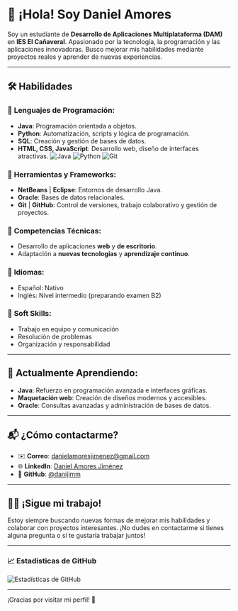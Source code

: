 # 👋 ¡Hola! Soy **Daniel Amores**

Soy un estudiante de **Desarrollo de Aplicaciones Multiplataforma (DAM)** en **IES El Cañaveral**. Apasionado por la tecnología, la programación y las aplicaciones innovadoras. Busco mejorar mis habilidades mediante proyectos reales y aprender de nuevas experiencias.

---

## 🛠 **Habilidades**

### 🔹 **Lenguajes de Programación:**
- **Java**: Programación orientada a objetos.
- **Python**: Automatización, scripts y lógica de programación.
- **SQL**: Creación y gestión de bases de datos.
- **HTML, CSS, JavaScript**: Desarrollo web, diseño de interfaces atractivas.
![Java](https://img.shields.io/badge/Java-ED8B00?style=for-the-badge&logo=java&logoColor=white)
![Python](https://img.shields.io/badge/Python-3776AB?style=for-the-badge&logo=python&logoColor=white)
![Git](https://img.shields.io/badge/Git-F05032?style=for-the-badge&logo=git&logoColor=white)

### 🔹 **Herramientas y Frameworks:**
- **NetBeans** | **Eclipse**: Entornos de desarrollo Java.
- **Oracle**: Bases de datos relacionales.
- **Git** | **GitHub**: Control de versiones, trabajo colaborativo y gestión de proyectos.

### 🔹 **Competencias Técnicas:**
- Desarrollo de aplicaciones **web** y **de escritorio**.
- Adaptación a **nuevas tecnologías** y **aprendizaje continuo**.

### 🔹 **Idiomas:**
- Español: Nativo
- Inglés: Nivel intermedio (preparando examen B2)

### 🔹 **Soft Skills:**
- Trabajo en equipo y comunicación
- Resolución de problemas
- Organización y responsabilidad

---

## 🌱 **Actualmente Aprendiendo:**
- **Java**: Refuerzo en programación avanzada e interfaces gráficas.
- **Maquetación web**: Creación de diseños modernos y accesibles.
- **Oracle**: Consultas avanzadas y administración de bases de datos.

---

## 📬 **¿Cómo contactarme?**

- ✉️ **Correo**: [danielamoresjimenez@gmail.com](mailto:danielamoresjimenez@gmail.com)
- 🌐 **LinkedIn**: [Daniel Amores Jiménez](https://www.linkedin.com/in/danielamoresjimenez)
- 🐙 **GitHub**: [@danijimm](https://github.com/danijimm)

---

## 👨‍💻 **¡Sigue mi trabajo!**

Estoy siempre buscando nuevas formas de mejorar mis habilidades y colaborar con proyectos interesantes. ¡No dudes en contactarme si tienes alguna pregunta o si te gustaría trabajar juntos!

---

### 📈 **Estadísticas de GitHub**  
![Estadísticas de GitHub](https://github-readme-stats.vercel.app/api?username=danijimm&show_icons=true&hide_title=true&hide=prs&count_private=true&theme=radica)

---

¡Gracias por visitar mi perfil! 🚀
